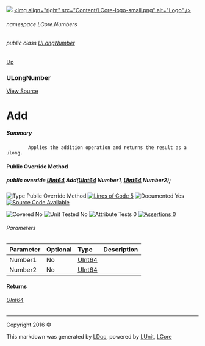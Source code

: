 ![](Content/LCore-banner-small.png "")
[&lt;img align=&quot;right&quot; src=&quot;Content/LCore-logo-small.png&quot; alt=&quot;Logo&quot; /&gt;](../README.md)

###### namespace LCore.Numbers

###### public class [ULongNumber](docs/ULongNumber.md)
[Up](docs/ULongNumber.md)

### ULongNumber
[View Source](Numbers/ULongNumber.cs)

# Add

##### Summary

            Applies the addition operation and returns the result as a ulong.
            

#### Public Override Method

##### public override <a href="https://msdn.microsoft.com/en-us/library/system.uint64.aspx" alt="">UInt64</a> Add(<a href="https://msdn.microsoft.com/en-us/library/system.uint64.aspx" alt="">UInt64</a> Number1, <a href="https://msdn.microsoft.com/en-us/library/system.uint64.aspx" alt="">UInt64</a> Number2);

![Type Public Override Method](http://b.repl.ca/v1/Type-Public%20Override%20Method-blue.png "") [![Lines of Code 5](http://b.repl.ca/v1/Lines%20of%20Code-5-blue.png "")](Numbers/ULongNumber.cs#L72)    ![Documented Yes](http://b.repl.ca/v1/Documented-Yes-brightgreen.png "") [![Source Code Available](http://b.repl.ca/v1/Source%20Code-Available-brightgreen.png "")](Numbers/ULongNumber.cs#L72)

![Covered No](http://b.repl.ca/v1/Covered-No-red.png "") ![Unit Tested No](http://b.repl.ca/v1/Unit%20Tested-No-lightgrey.png "") ![Attribute Tests 0](http://b.repl.ca/v1/Attribute%20Tests-0-lightgrey.png "") [![Assertions 0](http://b.repl.ca/v1/Assertions-0-lightgrey.png "")](Numbers/ULongNumber.cs)

###### Parameters

Parameter | Optional | Type | Description
:---  | :---  | :---  | :--- 
Number1 | No | [UInt64](https://msdn.microsoft.com/en-us/library/system.uint64.aspx) | 
Number2 | No | [UInt64](https://msdn.microsoft.com/en-us/library/system.uint64.aspx) | 


#### Returns

###### [UInt64](https://msdn.microsoft.com/en-us/library/system.uint64.aspx)



---

Copyright 2016 &copy; [](../README.md) [](../TableOfContents.md)

This markdown was generated by [LDoc](https://github.com/CodeSingularity/LDoc), powered by [LUnit](https://github.com/CodeSingularity/LUnit), [LCore](https://github.com/CodeSingularity/LCore)
